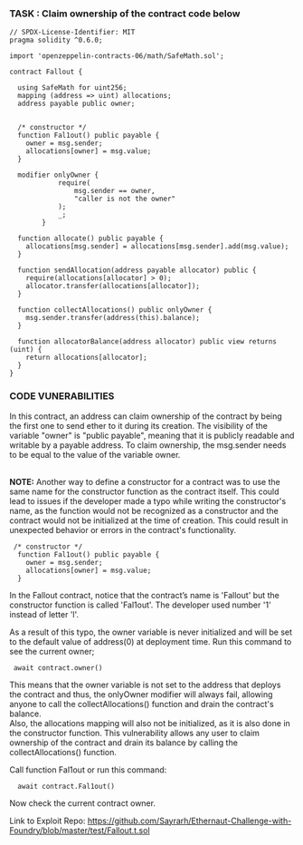 ### TASK : Claim ownership of the contract code below

```solidity
// SPDX-License-Identifier: MIT
pragma solidity ^0.6.0;

import 'openzeppelin-contracts-06/math/SafeMath.sol';

contract Fallout {
  
  using SafeMath for uint256;
  mapping (address => uint) allocations;
  address payable public owner;


  /* constructor */
  function Fal1out() public payable {
    owner = msg.sender;
    allocations[owner] = msg.value;
  }

  modifier onlyOwner {
	        require(
	            msg.sender == owner,
	            "caller is not the owner"
	        );
	        _;
	    }

  function allocate() public payable {
    allocations[msg.sender] = allocations[msg.sender].add(msg.value);
  }

  function sendAllocation(address payable allocator) public {
    require(allocations[allocator] > 0);
    allocator.transfer(allocations[allocator]);
  }

  function collectAllocations() public onlyOwner {
    msg.sender.transfer(address(this).balance);
  }

  function allocatorBalance(address allocator) public view returns (uint) {
    return allocations[allocator];
  }
}

```

### CODE VUNERABILITIES

In this contract, an address can claim ownership of the contract by being the first one to send ether to it during its creation. The visibility of the variable "owner" is "public payable", meaning that it is publicly readable and writable by a payable address. To claim ownership, the msg.sender needs to be equal to the value of the variable owner.

<br/>
<b>NOTE:</b>
Another way to define a constructor for a contract was to use the same name for the constructor function as the contract itself. This could lead to issues if the developer made a typo while writing the constructor's name, as the function would not be recognized as a constructor and the contract would not be initialized at the time of creation. This could result in unexpected behavior or errors in the contract's functionality. 

```solidity
 /* constructor */
  function Fal1out() public payable {
    owner = msg.sender;
    allocations[owner] = msg.value;
  }
```

In the Fallout contract, notice that the contract’s name is 'Fallout' but the constructor function is called 'Fal1out'. The developer used number '1' instead of letter 'l'. 


As a result of this typo, the owner variable is never initialized and will be set to the default value of address(0) at deployment time. Run this command to see the current owner;

```
 await contract.owner()

```

This means that the owner variable is not set to the address that deploys the contract and thus, the onlyOwner modifier will always fail, allowing anyone to call the collectAllocations() function and drain the contract's balance. <br/>
Also, the allocations mapping will also not be initialized, as it is also done in the constructor function. This vulnerability allows any user to claim ownership of the contract and drain its balance by calling the collectAllocations() function. 

Call function Fal1out or run this command:

```
  await contract.Fal1out()
```

Now check the current contract owner.

Link to Exploit Repo: https://github.com/Sayrarh/Ethernaut-Challenge-with-Foundry/blob/master/test/Fallout.t.sol